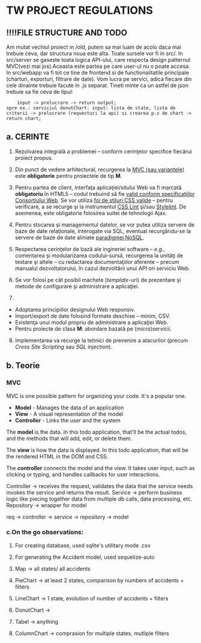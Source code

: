 # TW PROJECT REGULATIONS
## !!!!FILE STRUCTURE AND TODO
Am mutat vechiul proiect in /old, putem sa mai luam de acolo daca mai trebuie ceva, dar structura noua este alta.
Toate sursele vor fi in src/. In src/server se gaseste toata logica API-ului, care respecta design patternul MVC(vezi mai jos).Aceasta este partea pe care user-ul nu o poate accesa.
In src/webapp va fi tot ce tine de frontend si de functionalitatile principale (charturi, exporturi, filtrare de date). Vom lucra pe servici, adica fiecare din cele dinainte
trebuie facute in .js separat. Tineti minte ca un astfel de json trebuie sa fie ceva de tipul:

        input -> prelucrare -> return output;
    spre ex.: serviciul donutChart: input: lista de state, lista de criterii -> prelucrare (requesturi la api) si crearea p-z de chart -> return chart;


## a. CERINTE

1. Rezolvarea integrală a problemei – conform cerinţelor specifice fiecărui proiect propus.

2. Din punct de vedere arhitectural, recurgerea la [MVC (sau variantele)](https://herbertograca.com/2017/08/17/mvc-and-its-variants/) este **obligatorie** pentru proiectele de tip **M**.

3. Pentru partea de client, interfaţa aplicaţiei/sitului Web va fi marcată **obligatoriu** în HTML5 – codul trebuind să fie [valid conform specificaţiilor Consorţiului Web](https://validator.w3.org/). Se vor utiliza [foi de stiluri CSS valide](https://jigsaw.w3.org/css-validator/) – pentru verificare, a se recurge şi la instrumentul [CSS Lint](http://csslint.net/) şi/sau [Stylelint](https://stylelint.io/). De asemenea, este obligatorie folosirea suitei de tehnologii Ajax.
4. Pentru stocarea şi managementul datelor, se vor putea utiliza servere de baze de date relaţionale, interogate via SQL, eventual recurgându-se la servere de baze de date aliniate [paradigmei NoSQL](https://github.com/erictleung/awesome-nosql-guides).
5. Respectarea cerinţelor de bază ale ingineriei software – *e.g.*, comentarea şi modularizarea codului-sursă, recurgerea la unităţi de testare şi altele – cu redactarea documentaţiilor aferente – precum manualul dezvoltatorului, în cazul dezvoltării unui API ori serviciu Web.
6. Se vor folosi pe cât posibil machete (*template*-uri) de prezentare şi metode de configurare şi administrare a aplicaţiei.
7. 

- Adoptarea principiilor designului Web responsiv.
- Import/export de date folosind formate deschise – minim, CSV.
- Existenţa unui modul propriu de administrare a aplicaţiei Web.
- Pentru proiecte de clasa **M**: abordare bazată pe (micro)servicii.



8. Implementarea va recurge la tehnici de prevenire a atacurilor (precum *Cross Site Scripting* sau *SQL injection*).



## b. Teorie

### MVC

MVC is one possible pattern for organizing your code. It's a popular one.

- **Model** - Manages the data of an application
- **View** - A visual representation of the model
- **Controller** - Links the user and the system

The **model** is the data. In this todo application, that'll be the actual todos, and the methods that will add, edit, or delete them.

The **view** is how the data is displayed. In this todo application, that will be the rendered HTML in the DOM and CSS.

The **controller** connects the model and the view. It takes user input, such as clicking or typing, and handles callbacks for user interactions.

Controller -> receives the request, validates the data that the service needs invokes the service and returns the result.
Service -> perform business logic like piecing together data from multiple db calls, data processing, etc.
Repository -> wrapper for model 


req -> controller -> service -> repository -> model


### c.On the go observations:
1. For creating database, used sqlite's utilitary mode .csv
2. For generating the Accident model, used sequelize-auto


1. Map -> all states/ all accidents
2. PieChart -> at least 2 states, comparison by numbers of accidents + filters
3. LineChart -> 1 state, evolution of number of accidents + filters
4. DonutChart -> 
5. Tabel -> anything
6. ColumnChart -> comprasion for multiple states, mutliple filters
